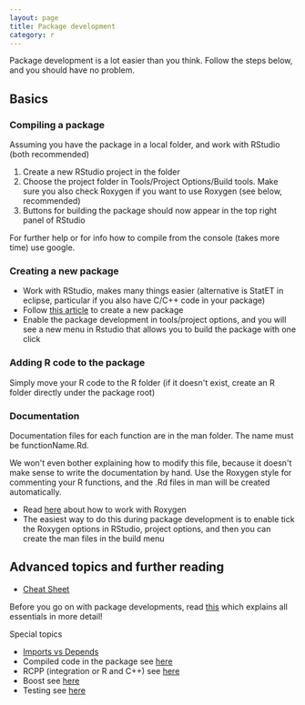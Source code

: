 ```yaml
---
layout: page
title: Package development
category: r
---
```


Package development is a lot easier than you think. Follow the steps below, and you should have no problem. 

## Basics

### Compiling a package

Assuming you have the package in a local folder, and work with RStudio (both recommended)

1. Create a new RStudio project in the folder
2. Choose the project folder in Tools/Project Options/Build tools. Make sure you also check Roxygen if you want to use Roxygen (see below, recommended)
3. Buttons for building the package should now appear in the top right panel of RStudio

For further help or for info how to compile from the console (takes more time) use google. 

### Creating a new package

* Work with RStudio, makes many things easier (alternative is StatET in eclipse, particular if you also have C/C++ code in your package)
* Follow [this article](http://hilaryparker.com/2014/04/29/writing-an-r-package-from-scratch/) to create a new package
* Enable the package development in tools/project options, and you will see a new menu in Rstudio that allows you to build the package with one click

### Adding R code to the package

Simply move your R code to the R folder (if it doesn't exist, create an R folder directly under the package root)

### Documentation

Documentation files for each function are in the man folder. The name must be functionName.Rd.

We won't even bother explaining how to modify this file, because it doesn't make sense to write the documentation by hand. Use the Roxygen style for commenting your R functions, and the .Rd files in man will be created automatically.

* Read [here](https://cran.r-project.org/web/packages/roxygen2/vignettes/rd.html) about how to work with Roxygen
* The easiest way to do this during package development is to enable tick the Roxygen options in RStudio, project options, and then you can create the man files in the build menu

## Advanced topics and further reading 

* [Cheat Sheet](https://www.rstudio.com/wp-content/uploads/2015/03/devtools-cheatsheet.pdf)

Before you go on with package developments, read [this](http://r-pkgs.had.co.nz/) which explains all essentials in more detail!

Special topics

* [Imports vs Depends](http://stackoverflow.com/questions/8637993/better-explanation-of-when-to-use-imports-depends)
* Compiled code in the package see [here](http://r-pkgs.had.co.nz/src.html)
* RCPP (integration or R and C++) see [here](http://dirk.eddelbuettel.com/code/rcpp.html)
* Boost see [here](http://dirk.eddelbuettel.com/code/bh.html)
* Testing see [here](http://r-pkgs.had.co.nz/tests.html#test-workflow)
